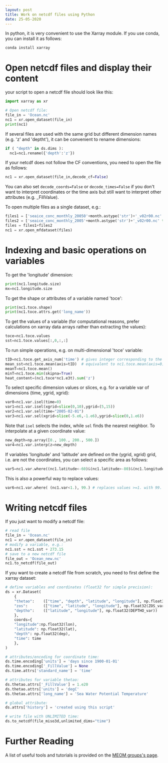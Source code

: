 ```yaml
---
layout: post
title: Work on netcdf files using Python
date: 25-05-2020
---
```


In python, it is very convenient to use the Xarray module. If you use conda, you can install it as follows:
```shell
conda install xarray
```

# Open netcdf files and display their content

your script to open a netcdf file should look like this:
```python
import xarray as xr

# Open netcdf file:
file_in = 'Ocean.nc'
nc1 = xr.open_dataset(file_in)
print(nc1)
```

If several files are used with the same grid but different dimension names (e.g. 'z' and 'deptht'), it can be convenient to rename dimensions:
```python
if ( "depth" in ds.dims ):
  nc1=nc1.rename({'depth':'z'})
```

If your netcdf does not follow the CF conventions, you need to open the file as follows:
```python
nc1 = xr.open_dataset(file_in,decode_cf=False)
```
You can also set ```decode_coords=False``` or ```decode_times=False``` if you don't want to interpret coordinates or the time axis but still want to interpret other attributes (e.g. _FillValue).

To open multiple files as a single dataset, e.g.:
```python
files1 = ['seaice_conc_monthly_20050'+month.astype('str')+'_v02r00.nc' for month in np.arange(1,10)]
files2 = ['seaice_conc_monthly_2005'+month.astype('str')+'_v02r00.nc' for month in np.arange(10,13)]       
files = files1+files2
nc1 = xr.open_mfdataset(files)
```

# Indexing and basic operations on variables

To get the 'longitude' dimension:
```python
print(nc1.longitude.size)
mx=nc1.longitude.size
```

To get the shape or attributes of a variable named 'toce':
```python
print(nc1.toce.shape)
print(nc1.toce.attrs.get('long_name'))
```

To get the values of a variable (for computational reasons, prefer calculations on xarray data arrays rather than extracting the values):
```python
toce=nc1.toce.values
sst=nc1.toce.values[:,0,:,:]
```

To run simple operations, e.g. on multi-dimensional 'toce' variable:
```python
tID=nc1.toce.get_axis_num('time') # gives integer corresponding to the 'time' axis
mean_sst=nc1.toce.mean(axis=tID)  # equivalent to nc1.toce.mean(axis=0)
meanT=nc1.toce.mean()
minT=nc1.toce.min(skipna=True)
heat_content=(nc1.toce*nc1.e3t).sum('z')
```

To select specific dimension values or slices, e.g. for a variable var of dimensions (time, ygrid, xgrid):
```python
var0=nc1.var.isel(time=0)
var1=nc1.var.isel(xgrid=slice(0,10),ygrid=(5,15))
var2=nc1.var.sel(time="2005-02-01")
var3=nc1.var.sel(xgrid=slice(-5.e6,-1.e6),ygrid=slice(0,1.e6))
```
Note that ```isel``` selects the index, while ```sel``` finds the nearest neighbor. To interpolate at a given coordinate value:
```python
new_depth=np.array([0., 100., 200., 500.])
var4=nc1.var.interp(z=new_depth)
```

If variables 'longitude' and 'latitude' are defined on the (ygrid, xgrid) grid, i.e. are not the coordinates, you can select a specific area as follows:
```python
var5=nc1.var.where((nc1.latitude<-60)&(nc1.latitude>-80)&(nc1.longitude<-90)&(nc1.longitude>-130))
```
This is also a powerful way to replace values:
```python
var6=nc1.var.where( (nc1.var<1.), 99.) # replaces values >=1. with 99.
```

# Writing netcdf files

If you just want to modify a netcdf file:
```python
# read file
file_in = 'Ocean.nc'
nc1 = xr.open_dataset(file_in)
# modify a variable, e.g.:
nc1.sst = nc1.sst + 273.15
# save to a new netcdf file
file_out = 'Ocean_new.nc'
nc1.to_netcdf(file_out)
```

If you want to create a netcdf file from scratch, you need to first define the xarray dataset:
```python
# define variables and coordinates (float32 for simple precision):
ds = xr.Dataset(
    {
    "thetao":    (["time", "depth", "latitude", "longitude"], np.float32(THETAO_var)),
    "zos":       (["time", "latitude", "longitude"], np.float32(ZOS_var)),
    "deptho":    (["latitude", "longitude"], np.float32(DEPTHO_var))
    },
    coords={
    "longitude":np.float32(lon),
    "latitude": np.float32(lat),
    "depth": np.float32(dep),
    "time": time
    },
)

# attributes/encoding for coordinate time:
ds.time.encoding['units'] = 'days since 1900-01-01'
ds.time.encoding['_FillValue'] = None
ds.time.attrs['standard_name'] = 'time'

# attributes for variable thetao:
ds.thetao.attrs['_FillValue'] = 1.e20
ds.thetao.attrs['units'] = 'degC'
ds.thetao.attrs['long_name'] = 'Sea Water Potential Temperature'

# global attribute:
ds.attrs['history'] = 'created using this script'

# write file with UNLIMITED time:
ds.to_netcdf(file_miso3d,unlimited_dims="time")
```

# Further Reading

A list of useful tools and tutorials is provided on the [MEOM groups's page](https://github.com/meom-group/tutos/blob/master/software.md).

